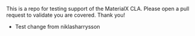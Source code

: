 This is a repo for testing support of the MaterialX CLA. Please open a pull request to validate you are covered. Thank you!

- Test change from niklasharrysson
